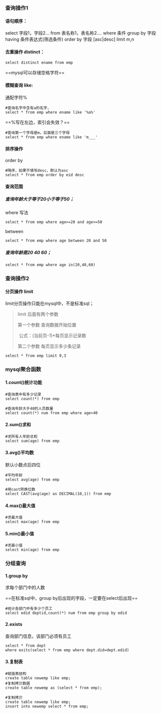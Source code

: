### 查询操作1

#### 语句顺序：

select 字段1，字段2... from 表名称1，表名称2....
where 条件
group by 字段 having 条件表达式(筛选条件)
order by 字段 [asc|desc]
limit m,n





#### 去重操作 distinct：

```mysql
select distinct ename from emp 
```

==mysql可以存储空格字符==





#### 模糊查询 like:

通配字符%

```mysql
#查询名字中含有a的名字，
select * from emp where ename like '%a%'
```

==%写在左边，索引会失效？==



```mysql
#查询第一个字母是m，后面是三个字母
select * from emp where ename like 'm___'
```





#### 排序操作

order by

```mysql
#降序，如果不填写desc，默认为asc
select * from emp order by eid desc
```





#### 查询范围

##### 查询年龄大于等于20小于等于50；

where 写法

```mysql
select * from emp where age>=20 and age<=50
```

between

```mysql
select * from emp where age between 20 and 50
```



##### 查询年龄是20 40 60；

```mysql
select * from emp where age in(20,40,60)
```







### 查询操作2

#### 分页操作 limit

limit分页操作只能在mysql中，不是标准sql；

> limit 后面有两个参数
>
> 第一个参数 查询数据开始位置
>
> ​	公式：(当前页-1)*每页显示记录数
>
> 第二个参数 每页显示多少条记录

```mysql
select * from emp limit 0,3
```



### mysql聚合函数

#### 1.count()统计功能

```mysql
#查询表中有多少记录
select count(*) from emp

#查询年龄大于40的人员数量
select count(*) num from emp where age>40
```



#### 2.sum()求和

```mysql
#求所有人年龄总和
select sum(age) from emp 
```





#### 3.avg()平均数

默认小数点后四位

```mysql
#平均年龄
select avg(age) from emp 

#用cast转换位数
select CAST(avg(age) as DECIMAL(10,1)) from emp 
```





#### 4.max()最大值

```mysql
#求最大值
select max(age) from emp 
```





#### 5.min()最小值

```mysql
#求最小值
select min(age) from emp 
```





### 分组查询

#### 1.group by

求每个部门中的人数

==在标准sql中，group by后出现的字段，一定要在select后出现==

```mysql
#统计各部门中有多少个员工
select edid deptid,count(*) num from emp group by edid
```



#### 2.exists

查询部门信息，该部门必须有员工

```mysql
select * from dept
where exits(select * from emp where dept.did=dept.edid)
```





#### 3.复制表

```mysql
#赋值表结构
create table newemp like emp;
#复制拷贝数据
create table newemp as (select * from emp);

#复制拷贝
create table newemp like emp;
insert into newemp select * from emp;

```

